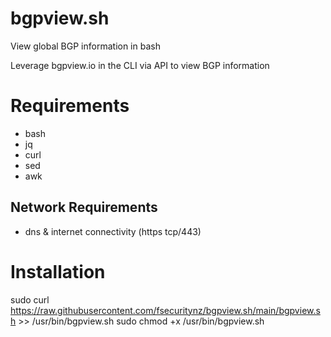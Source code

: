 # bgpview.sh
View global BGP information in bash

Leverage bgpview.io in the CLI via API to view BGP information


# Requirements
- bash
- jq
- curl
- sed
- awk

## Network Requirements
- dns & internet connectivity (https tcp/443)

# Installation
sudo curl https://raw.githubusercontent.com/fsecuritynz/bgpview.sh/main/bgpview.sh >> /usr/bin/bgpview.sh
sudo chmod +x /usr/bin/bgpview.sh
